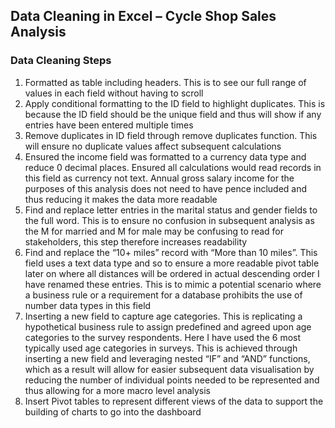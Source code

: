 ## Data Cleaning in Excel – Cycle Shop Sales Analysis

### Data Cleaning Steps
1.	Formatted as table including headers. This is to see our full range of values in each field without having to scroll
2.	Apply conditional formatting to the ID field to highlight duplicates. This is because the ID field should be the unique field and thus will show if any entries have been entered multiple times 
3.	Remove duplicates in ID field through remove duplicates function. This will ensure no duplicate values affect subsequent calculations
4.	Ensured the income field was formatted to a currency data type and reduce 0 decimal places. Ensured all calculations would read records in this field as currency not text. Annual gross salary income for the purposes of this analysis does not need to have pence included and thus reducing it makes the data more readable
5.	Find and replace letter entries in the marital status and gender fields to the full word. This is to ensure no confusion in subsequent analysis as the M for married and M for male may be confusing to read for stakeholders, this step therefore increases readability 
6.	Find and replace the “10+ miles” record with “More than 10 miles”. This field uses a text data type and so to ensure a more readable pivot table later on where all distances will be ordered in actual descending order I have renamed these entries. This is to mimic a potential scenario where a business rule or a requirement for a database prohibits the use of number data types in this field
7.	Inserting a new field to capture age categories. This is replicating a hypothetical business rule to assign predefined and agreed upon age categories to the survey respondents. Here I have used the 6 most typically used age categories in surveys. This is achieved through inserting a new field and leveraging nested “IF” and “AND” functions, which as a result will allow for easier subsequent data visualisation by reducing the number of individual points needed to be represented and thus allowing for a more macro level analysis
8.	Insert Pivot tables to represent different views of the data to support the building of charts to go into the dashboard

